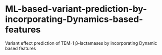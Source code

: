 # ML-based-variant-prediction-by-incorporating-Dynamics-based-features
Variant effect prediction of  TEM-1 β-lactamases by incorporating Dynamic based features
